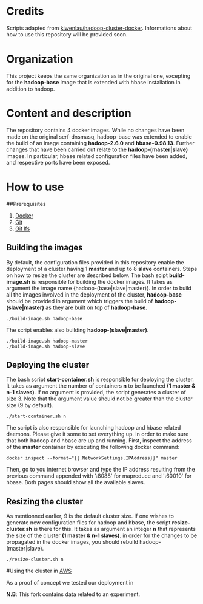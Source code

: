# Credits
Scripts adapted from  [kiwenlau/hadoop-cluster-docker](https://github.com/kiwenlau/hadoop-cluster-docker). 
Informations about how to use this repository will be provided soon.

# Organization 
This project keeps the same organization as in the original one, excepting for the  **hadoop-base** image that is extended with hbase installation in addition to hadoop. 

# Content and description 
The repository contains 4 docker images. 
While no changes have been made on the original serf-dnsmasq, hadoop-base was extended to enable the build of an image containing **hadoop-2.6.0** and **hbase-0.98.13**. 
Further changes that have been carried out relate to the **hadoop-(master|slave)** images. In particular, hbase related configuration files have been added, and respective ports have been exposed.

# How to use

##Prerequisites
1. [Docker](https://www.docker.com/)
2. [Git](https://git-scm.com/)
3. [Git lfs](https://git-lfs.github.com/)

## Building the images

By default, the configuration files provided in this repository enable the deployment of a cluster having 1 **master** and up to 8 **slave** containers. Steps on how to resize the cluster are described below.
The bash scipt **build-image.sh** is responsible for building the docker images. It takes as argument the image name {hadoop-(base|slave|master)}.
In order to build all the images involved in the deployment of the cluster, **hadoop-base** should be provided in argument which triggers  the build of **hadoop-(slave|master)** as they are built on top of **hadoop-base**.


```
./build-image.sh hadoop-base
```

The script enables also building **hadoop-(slave|master)**.
```
./build-image.sh hadoop-master
./build-image.sh hadoop-slave
```


## Deploying the cluster

The bash script **start-container.sh** is responsible for deploying the cluster. 
It takes as argument  the number of containers **n** to be launched **(1 master & n-1 slaves)**. If no argument is provided, the script generates a cluster of size 3. Note that the argument value should not be greater than the cluster size (9 by default). 

```
./start-container.sh n
```
The script is also responsible for launching  hadoop and hbase related daemons. Please give it some to set everything up.
In order to make sure that both hadoop and hbase  are up and running. First, inspect the address of the **master** container by executing the following docker command:

```
docker inspect --format="{{.NetworkSettings.IPAddress}}" master
```

Then, go to you internet browser and type the IP address resulting from the previous command appended with ':8088' for mapreduce and ':60010' for hbase. Both pages should show all the available slaves.  

## Resizing the cluster 

As mentionned earlier, 9 is the default cluster size. If one wishes to generate new configuration files for hadoop and hbase, the script **resize-cluster.sh**  is there for this. 
It takes as argument an integer **n** that represents the size of the cluster **(1 master & n-1 slaves)**.
in order for the changes to be propagated in the docker images, you should rebuild hadoop-(master|slave).

```
./resize-cluster.sh n
```

#Using the cluster in [AWS](https://console.aws.amazon.com)

As a proof of concept we tested our deployment in 

**N.B**: This fork contains data related to an experiment.
